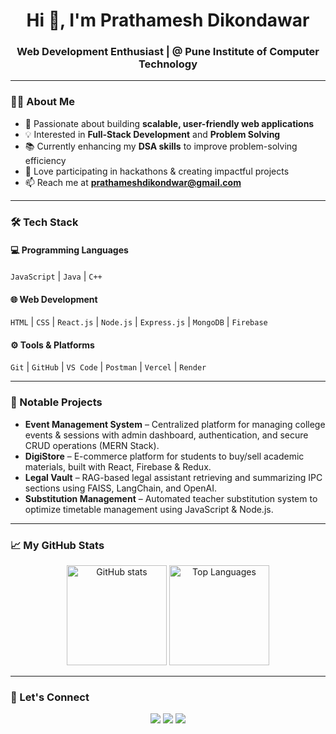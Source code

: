 <h1 align="center">Hi 👋, I'm Prathamesh Dikondawar</h1>
<h3 align="center">Web Development Enthusiast | @ Pune Institute of Computer Technology</h3>

---

### 👨‍💻 About Me
- 🎯 Passionate about building **scalable, user-friendly web applications**
- 💡 Interested in **Full-Stack Development** and **Problem Solving**
- 📚 Currently enhancing my **DSA skills** to improve problem-solving efficiency
- 🚀 Love participating in hackathons & creating impactful projects
- 📫 Reach me at **prathameshdikondwar@gmail.com**

---

### 🛠 Tech Stack
#### 💻 Programming Languages
`JavaScript` | `Java` | `C++`

#### 🌐 Web Development
`HTML` | `CSS` | `React.js` | `Node.js` | `Express.js` | `MongoDB` | `Firebase`

#### ⚙ Tools & Platforms
`Git` | `GitHub` | `VS Code` | `Postman` | `Vercel` | `Render`

---

### 📂 Notable Projects
- **Event Management System** – Centralized platform for managing college events & sessions with admin dashboard, authentication, and secure CRUD operations (MERN Stack).
- **DigiStore** – E-commerce platform for students to buy/sell academic materials, built with React, Firebase & Redux.
- **Legal Vault** – RAG-based legal assistant retrieving and summarizing IPC sections using FAISS, LangChain, and OpenAI.
- **Substitution Management** – Automated teacher substitution system to optimize timetable management using JavaScript & Node.js.

---

### 📈 My GitHub Stats
<p align="center">
  <img src="https://github-readme-stats.vercel.app/api?username=prathamesh47&show_icons=true&theme=radical" alt="GitHub stats" height="160"/>
  <img src="https://github-readme-stats.vercel.app/api/top-langs/?username=prathamesh47&layout=compact&theme=radical" alt="Top Languages" height="160"/>
</p>

---

### 🌟 Let's Connect
<p align="center">
<a href="mailto:prathameshdikondwar@gmail.com"><img src="https://img.shields.io/badge/Gmail-D14836?style=for-the-badge&logo=gmail&logoColor=white"></a>
<a href="https://www.linkedin.com/in/prathameshdikondawar/"><img src="https://img.shields.io/badge/LinkedIn-0077B5?style=for-the-badge&logo=linkedin&logoColor=white"></a>
<a href="https://github.com/prathamesh47/"><img src="https://img.shields.io/badge/GitHub-171515?style=for-the-badge&logo=github&logoColor=white"></a>
</p>
